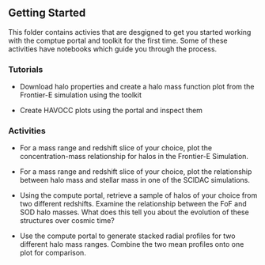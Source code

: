 Getting Started
---------------

This folder contains activies that are desgigned to get you started working with the comptue portal and toolkit for the first time. Some of these activities have notebooks which guide you through the process.

### Tutorials

- Download halo properties and create a halo mass function plot from the Frontier-E simulation using the toolkit

- Create HAVOCC plots using the portal and inspect them

### Activities

- For a mass range and redshift slice of your choice, plot the concentration-mass relationship for halos in the Frontier-E Simulation.

- For a mass range and redshift slice of your choice, plot the relationship between halo mass and stellar mass in one of the SCIDAC simulations. 

- Using the compute portal, retrieve a sample of halos of your choice from two different redshifts. Examine the relationship between the FoF and SOD halo masses. What does this tell you about the evolution of these structures over cosmic time?

- Use the compute portal to generate stacked radial profiles for two different halo mass ranges. Combine the two mean profiles onto one plot for comparison.
  
